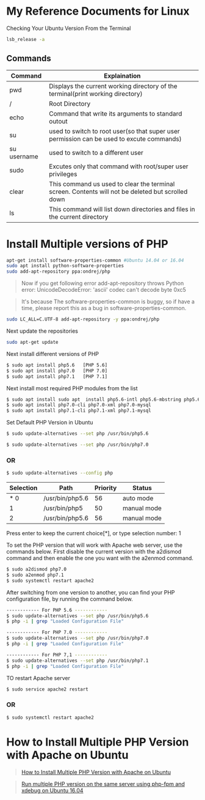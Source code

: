 # My Reference Documents for Linux
Checking Your Ubuntu Version From the Terminal

```bash
lsb_release -a
```
## Commands

|Command | Explaination |
| --- | ---|
|pwd|Displays the current working directory of the terminal(print working directory)|
|/|Root Directory|
|echo|Command that write its arguments to standard outout|
|su|used to switch to root user(so that super user permission can be used to excute commands)|
|su username|used to switch to a different user|
|sudo|Excutes only that command with root/super user privileges|
|clear| This command us used to clear the terminal screen. Contents will not be deleted but scrolled down|
|ls|This command will list down directories and files in the current directory|




# Install Multiple versions of PHP

```bash
apt-get install software-properties-common #Ubuntu 14.04 or 16.04
sudo apt install python-software-properties
sudo add-apt-repository ppa:ondrej/php
```
> Now if you get following error add-apt-repository throws Python error: UnicodeDecodeError: 'ascii' codec can't decode byte 0xc5

> It's because The software-properties-common is buggy, so if have a time, please report this as a bug in software-properties-common.

```bash
sudo LC_ALL=C.UTF-8 add-apt-repository -y ppa:ondrej/php
```



Next update the repositories
```bash
sudo apt-get update
```
Next install different versions of PHP

```bash
$ sudo apt install php5.6   [PHP 5.6]
$ sudo apt install php7.0   [PHP 7.0]
$ sudo apt install php7.1   [PHP 7.1]
```
Next install most required PHP modules from the list
```bash
$ sudo apt install sudo apt  install php5.6-intl php5.6-mbstring php5.6-cli php5.6-xml php5.6-mysql php5.6-cgi php5.6-gd php5.6-json php5.6-ldap php5.6-mcrypt php5.6-odbc php5.6-sqlite3 
$ sudo apt install php7.0-cli php7.0-xml php7.0-mysql 
$ sudo apt install php7.1-cli php7.1-xml php7.1-mysql 
```
Set Default PHP Version in Ubuntu
```bash
$ sudo update-alternatives --set php /usr/bin/php5.6
```

```bash
$ sudo update-alternatives --set php /usr/bin/php7.0
```
### OR

```bash
$ sudo update-alternatives --config php
```
| Selection   | Path       |      Priority  | Status |
| ---         | ---        |   ---          | ---    |
|* 0          |  /usr/bin/php5.6 |  56     |   auto mode  |
|  1          |  /usr/bin/php5   |  50     |   manual mode|
|  2          | /usr/bin/php5.6  | 56      | manual mode  |
  
  Press enter to keep the current choice[*], or type selection number: 1
  
  To set the PHP version that will work with Apache web server, use the commands below. First disable the current version with the a2dismod command and then enable the one you want with the a2enmod command.
```bash
$ sudo a2dismod php7.0
$ sudo a2enmod php7.1
$ sudo systemctl restart apache2
```
 After switching from one version to another, you can find your PHP configuration file, by running the command below.
 ```bash
 ------------ For PHP 5.6 ------------
$ sudo update-alternatives --set php /usr/bin/php5.6
$ php -i | grep "Loaded Configuration File"

------------ For PHP 7.0 ------------
$ sudo update-alternatives --set php /usr/bin/php7.0
$ php -i | grep "Loaded Configuration File"

------------ For PHP 7,1 ------------
$ sudo update-alternatives --set php /usr/bin/php7.1
$ php -i | grep "Loaded Configuration File"
 ```
 
 TO restart Apache server
 ```bash
 $ sudo service apache2 restart
 ```
 ### OR
  ```bash
 $ sudo systemctl restart apache2
 ```
 # How to Install Multiple PHP Version with Apache on Ubuntu
> [How to Install Multiple PHP Version with Apache on Ubuntu](https://tecadmin.net/install-multiple-php-version-apache-ubuntu/)

> [Run multiple PHP version on the same server using php-fpm and xdebug on Ubuntu 16.04](https://medium.com/@sbuckpesch/run-multiple-php-version-on-the-same-server-using-php-fpm-and-xdebug-on-ubuntu-16-04-6a84f5b7d7ce)
